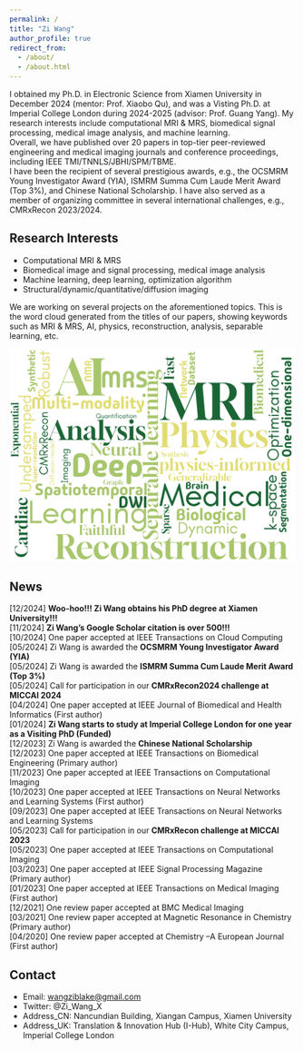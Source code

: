 ```yaml
---
permalink: /
title: "Zi Wang"
author_profile: true
redirect_from: 
  - /about/
  - /about.html
---
```


I obtained my Ph.D. in Electronic Science from Xiamen University in December 2024 (mentor: Prof. Xiaobo Qu), and was a Visting Ph.D. at Imperial College London during 2024-2025 (advisor: Prof. Guang Yang). My research interests include computational MRI & MRS, biomedical signal processing, medical image analysis, and machine learning.\
Overall, we have published over 20 papers in top-tier peer-reviewed engineering and medical imaging journals and conference proceedings, including IEEE TMI/TNNLS/JBHI/SPM/TBME.\
I have been the recipient of several prestigious awards, e.g., the OCSMRM Young Investigator Award (YIA), ISMRM Summa Cum Laude Merit Award (Top 3%), and Chinese National Scholarship. I have also served as a member of organizing committee in several international challenges, e.g., CMRxRecon 2023/2024.

Research Interests
------
- Computational MRI & MRS
- Biomedical image and signal processing, medical image analysis
- Machine learning, deep learning, optimization algorithm
- Structural/dynamic/quantitative/diffusion imaging

We are working on several projects on the aforementioned topics. This is the word cloud generated from the titles of our papers, showing keywords such as MRI & MRS, AI, physics, reconstruction, analysis, separable learning, etc.
<p align="center"> 
  <img width="600" src="/images/wordcloud.png" />
</p>

News
------
[12/2024] **Woo-hoo!!! Zi Wang obtains his PhD degree at Xiamen University!!!**\
[11/2024] **Zi Wang’s Google Scholar citation is over 500!!!**\
[10/2024] One paper accepted at IEEE Transactions on Cloud Computing\
[05/2024] Zi Wang is awarded the **OCSMRM Young Investigator Award (YIA)**\
[05/2024] Zi Wang is awarded the **ISMRM Summa Cum Laude Merit Award (Top 3%)**\
[05/2024] Call for participation in our **CMRxRecon2024 challenge at MICCAI 2024**\
[04/2024] One paper accepted at IEEE Journal of Biomedical and Health Informatics (First author)\
[01/2024] **Zi Wang starts to study at Imperial College London for one year as a Visiting PhD (Funded)**\
[12/2023] Zi Wang is awarded the **Chinese National Scholarship**\
[12/2023] One paper accepted at IEEE Transactions on Biomedical Engineering (Primary author)\
[11/2023] One paper accepted at IEEE Transactions on Computational Imaging\
[10/2023] One paper accepted at IEEE Transactions on Neural Networks and Learning Systems (First author)\
[09/2023] One paper accepted at IEEE Transactions on Neural Networks and Learning Systems\
[05/2023] Call for participation in our **CMRxRecon challenge at MICCAI 2023**\
[05/2023] One paper accepted at IEEE Transactions on Computational Imaging\
[03/2023] One paper accepted at IEEE Signal Processing Magazine (Primary author)\
[01/2023] One paper accepted at IEEE Transactions on Medical Imaging (First author)\
[12/2021] One review paper accepted at BMC Medical Imaging\
[03/2021] One review paper accepted at Magnetic Resonance in Chemistry (Primary author)\
[04/2020] One review paper accepted at Chemistry –A European Journal (First author)

Contact
------
- Email: wangziblake@gmail.com
- Twitter: @Zi_Wang_X
- Address_CN: Nancundian Building, Xiangan Campus, Xiamen University
- Address_UK: Translation & Innovation Hub (I-Hub), White City Campus, Imperial College London
